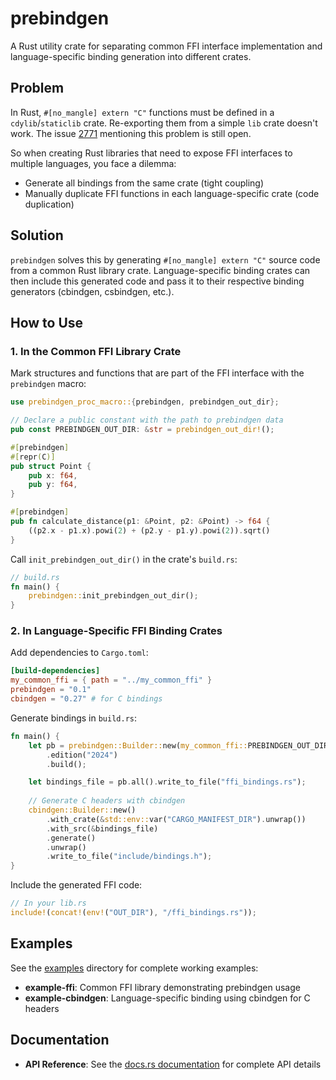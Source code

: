 # prebindgen

A Rust utility crate for separating common FFI interface implementation and language-specific binding generation into different crates.

## Problem

In Rust, `#[no_mangle] extern "C"` functions must be defined in a `cdylib`/`staticlib` crate. Re-exporting them from a simple `lib` crate doesn't work. The issue [2771](https://github.com/rust-lang/rfcs/issues/2771) mentioning this problem is still open.

So when creating Rust libraries that need to expose FFI interfaces to multiple languages, you face a dilemma:

- Generate all bindings from the same crate (tight coupling)
- Manually duplicate FFI functions in each language-specific crate (code duplication)

## Solution

`prebindgen` solves this by generating `#[no_mangle] extern "C"` source code from a common Rust library crate. Language-specific binding crates can then include this generated code and pass it to their respective binding generators (cbindgen, csbindgen, etc.).

## How to Use

### 1. In the Common FFI Library Crate

Mark structures and functions that are part of the FFI interface with the `prebindgen` macro:

```rust
use prebindgen_proc_macro::{prebindgen, prebindgen_out_dir};

// Declare a public constant with the path to prebindgen data
pub const PREBINDGEN_OUT_DIR: &str = prebindgen_out_dir!();

#[prebindgen]
#[repr(C)]
pub struct Point {
    pub x: f64,
    pub y: f64,
}

#[prebindgen]
pub fn calculate_distance(p1: &Point, p2: &Point) -> f64 {
    ((p2.x - p1.x).powi(2) + (p2.y - p1.y).powi(2)).sqrt()
}
```

Call `init_prebindgen_out_dir()` in the crate's `build.rs`:

```rust
// build.rs
fn main() {
    prebindgen::init_prebindgen_out_dir();
}
```

### 2. In Language-Specific FFI Binding Crates

Add dependencies to `Cargo.toml`:

```toml
[build-dependencies]
my_common_ffi = { path = "../my_common_ffi" }
prebindgen = "0.1"
cbindgen = "0.27" # for C bindings
```

Generate bindings in `build.rs`:

```rust
fn main() {
    let pb = prebindgen::Builder::new(my_common_ffi::PREBINDGEN_OUT_DIR)
        .edition("2024")
        .build();

    let bindings_file = pb.all().write_to_file("ffi_bindings.rs");
    
    // Generate C headers with cbindgen
    cbindgen::Builder::new()
        .with_crate(&std::env::var("CARGO_MANIFEST_DIR").unwrap())
        .with_src(&bindings_file)
        .generate()
        .unwrap()
        .write_to_file("include/bindings.h");
}
```

Include the generated FFI code:

```rust
// In your lib.rs
include!(concat!(env!("OUT_DIR"), "/ffi_bindings.rs"));
```

## Examples

See the [examples](examples/) directory for complete working examples:

- **example-ffi**: Common FFI library demonstrating prebindgen usage
- **example-cbindgen**: Language-specific binding using cbindgen for C headers

## Documentation

- **API Reference**: See the [docs.rs documentation](https://docs.rs/prebindgen) for complete API details